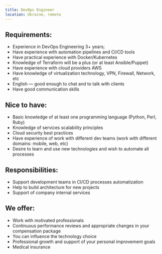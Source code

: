 ```yaml
---
title: DevOps Engineer
location: Ukraine, remote
---
```

## **Requirements:**

* Experience in DevOps Engineering 3+ years;
* Have experience with automation pipelines and CI/CD tools
* Have practical experience with Docker/Kubernetes
* Knowledge of Terraform will be a plus (or at least Ansible/Puppet)
* Have experience with cloud providers AWS
* Have knowledge of virtualization technology, VPN, Firewall, Network, etc
* English — good enough to chat and to talk with clients
* Have good communication skills

## **Nice to have:**

* Basic knowledge of at least one programming language (Python, Perl, Ruby)
* Knowledge of services scalability principles
* Cloud security best practices
* Have experience of work with different dev teams (work with different domains: mobile, web, etc)
* Desire to learn and use new technologies and wish to automate all processes

## **Responsibilities:**

* Support development teams in CI/CD processes automatization
* Help to build architecture for new projects
* Support of company internal services

## **We offer:**

* Work with motivated professionals
* Continuous performance reviews and appropriate changes in your compensation package
* You can influence the technology choice
* Professional growth and support of your personal improvement goals
* Medical insurance